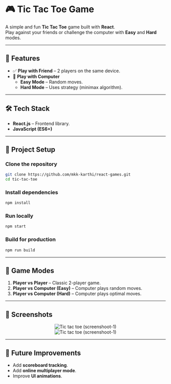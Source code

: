 # 🎮 Tic Tac Toe Game

A simple and fun **Tic Tac Toe** game built with **React**.  
Play against your friends or challenge the computer with **Easy** and **Hard** modes.

---

## 🚀 Features

- ✅ **Play with Friend** – 2 players on the same device.
- 🤖 **Play with Computer**
  - **Easy Mode** – Random moves.
  - **Hard Mode** – Uses strategy (minimax algorithm).

---

## 🛠️ Tech Stack

- **React.js** – Frontend library.
- **JavaScript (ES6+)**

---

## 📂 Project Setup

### Clone the repository

```bash
git clone https://github.com/mkk-karthi/react-games.git
cd tic-tac-toe
```

### Install dependencies

```bash
npm install
```

### Run locally

```bash
npm start
```

### Build for production

```bash
npm run build
```

---

## 🎯 Game Modes

1. **Player vs Player** – Classic 2-player game.
2. **Player vs Computer (Easy)** – Computer plays random moves.
3. **Player vs Computer (Hard)** – Computer plays optimal moves.

---

## 📸 Screenshots

<p align="center">
<img src="https://raw.githubusercontent.com/mkk-karthi/react-games/master/tic-tac-toe/public/screenshots/screenshoot-1.png" alt="Tic tac toe (screenshoot-1)"><br>
<img src="https://raw.githubusercontent.com/mkk-karthi/react-games/master/tic-tac-toe/public/screenshots/screenshoot-2.png" alt="Tic tac toe (screenshoot-1)"><br>
</p>

---

## 📝 Future Improvements

- Add **scoreboard tracking**.
- Add **online multiplayer mode**.
- Improve **UI animations**.
